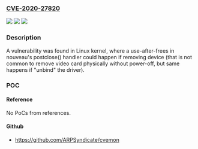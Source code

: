 ### [CVE-2020-27820](https://cve.mitre.org/cgi-bin/cvename.cgi?name=CVE-2020-27820)
![](https://img.shields.io/static/v1?label=Product&message=kernel&color=blue)
![](https://img.shields.io/static/v1?label=Version&message=%3D%20to%20be%20fixed%20in%20RHEL-9%20release%20&color=brighgreen)
![](https://img.shields.io/static/v1?label=Vulnerability&message=CWE-416&color=brighgreen)

### Description

A vulnerability was found in Linux kernel, where a use-after-frees in nouveau's postclose() handler could happen if removing device (that is not common to remove video card physically without power-off, but same happens if "unbind" the driver).

### POC

#### Reference
No PoCs from references.

#### Github
- https://github.com/ARPSyndicate/cvemon

